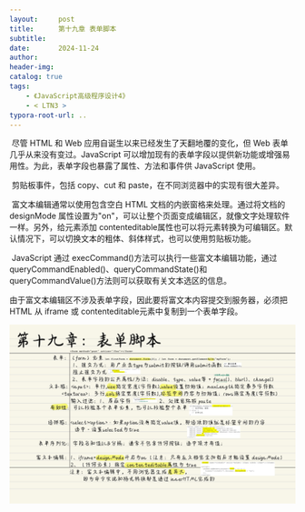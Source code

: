 ```yaml
---
layout:     post
title:      第十九章 表单脚本
subtitle:  
date:       2024-11-24
author:     
header-img: 
catalog: true
tags:
    - 《JavaScript高级程序设计4》
    - < LTN3 >
typora-root-url: ..
---
```




​	尽管 HTML 和 Web 应用自诞生以来已经发生了天翻地覆的变化，但 Web 表单几乎从来没有变过。JavaScript 可以增加现有的表单字段以提供新功能或增强易用性。为此，表单字段也暴露了属性、方法和事件供 JavaScript 使用。

​	剪贴板事件，包括 copy、cut 和 paste，在不同浏览器中的实现有很大差异。

​	富文本编辑通常以使用包含空白 HTML 文档的内嵌窗格来处理。通过将文档的 designMode 属性设置为"on"，可以让整个页面变成编辑区，就像文字处理软件一样。另外，给元素添加 contenteditable属性也可以将元素转换为可编辑区。默认情况下，可以切换文本的粗体、斜体样式，也可以使用剪贴板功能。

​	JavaScript 通过 execCommand()方法可以执行一些富文本编辑功能，通过 queryCommandEnabled()、queryCommandState()和 queryCommandValue()方法则可以获取有关文本选区的信息。

​	由于富文本编辑区不涉及表单字段，因此要将富文本内容提交到服务器，必须把 HTML 从 iframe 或 contenteditable元素中复制到一个表单字段。

![《红宝书》-34](/../img/assets_2023/《红宝书》-34.jpg)
